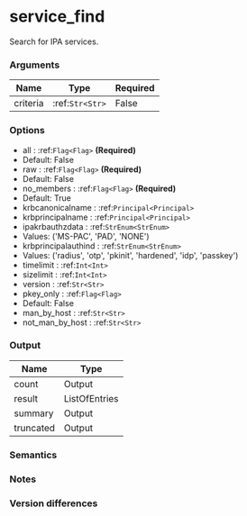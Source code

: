 [//]: # (THE CONTENT BELOW IS GENERATED. DO NOT EDIT.)
# service_find
Search for IPA services.

### Arguments
|Name|Type|Required
|-|-|-
|criteria|:ref:`Str<Str>`|False

### Options
* all : :ref:`Flag<Flag>` **(Required)**
 * Default: False
* raw : :ref:`Flag<Flag>` **(Required)**
 * Default: False
* no_members : :ref:`Flag<Flag>` **(Required)**
 * Default: True
* krbcanonicalname : :ref:`Principal<Principal>`
* krbprincipalname : :ref:`Principal<Principal>`
* ipakrbauthzdata : :ref:`StrEnum<StrEnum>`
 * Values: ('MS-PAC', 'PAD', 'NONE')
* krbprincipalauthind : :ref:`StrEnum<StrEnum>`
 * Values: ('radius', 'otp', 'pkinit', 'hardened', 'idp', 'passkey')
* timelimit : :ref:`Int<Int>`
* sizelimit : :ref:`Int<Int>`
* version : :ref:`Str<Str>`
* pkey_only : :ref:`Flag<Flag>`
 * Default: False
* man_by_host : :ref:`Str<Str>`
* not_man_by_host : :ref:`Str<Str>`

### Output
|Name|Type
|-|-
|count|Output
|result|ListOfEntries
|summary|Output
|truncated|Output

[//]: # (ADD YOUR NOTES BELOW. THESE WILL BE PICKED EVERY TIME THE DOCS ARE REGENERATED. //end)
### Semantics

### Notes

### Version differences